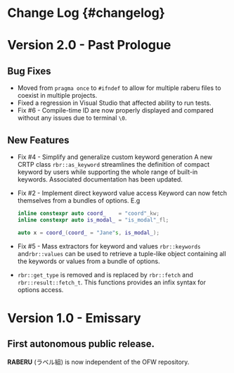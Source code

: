 Change Log {#changelog}
==========

# Version 2.0 - Past Prologue

## Bug Fixes
* Moved from `pragma once` to `#ifndef` to allow for multiple raberu files to coexist in multiple projects.
* Fixed a regression in Visual Studio that affected ability to run tests.
* Fix #6 - Compile-time ID are now properly displayed and compared without any issues due to terminal `\0`.

## New Features
* Fix #4 - Simplify and generalize custom keyword generation
  A new CRTP class `rbr::as_keyword` streamlines the definition of compact keyword by users while
  supporting the whole range of built-in keywords. Associated documentation has been updated.

* Fix #2 - Implement direct keyword value access
  Keyword can now fetch themselves from a bundles of options. E.g

  ``` c++
  inline constexpr auto coord_    = "coord"_kw;
  inline constexpr auto is_modal_ = "is_modal"_fl;

  auto x = coord_(coord_ = "Jane"s, is_modal_);
  ```

* Fix #5 - Mass extractors for keyword and values
  `rbr::keywords` and`rbr::values` can be used to retrieve a tuple-like object containing all the
  keywords or values from a bundle of options.

* `rbr::get_type` is removed and is replaced by `rbr::fetch` and `rbr::result::fetch_t`.
  This functions provides an infix syntax for options access.

# Version 1.0 - Emissary

## First autonomous public release.

**RABERU** (ラベル組) is now independent of the OFW repository.
